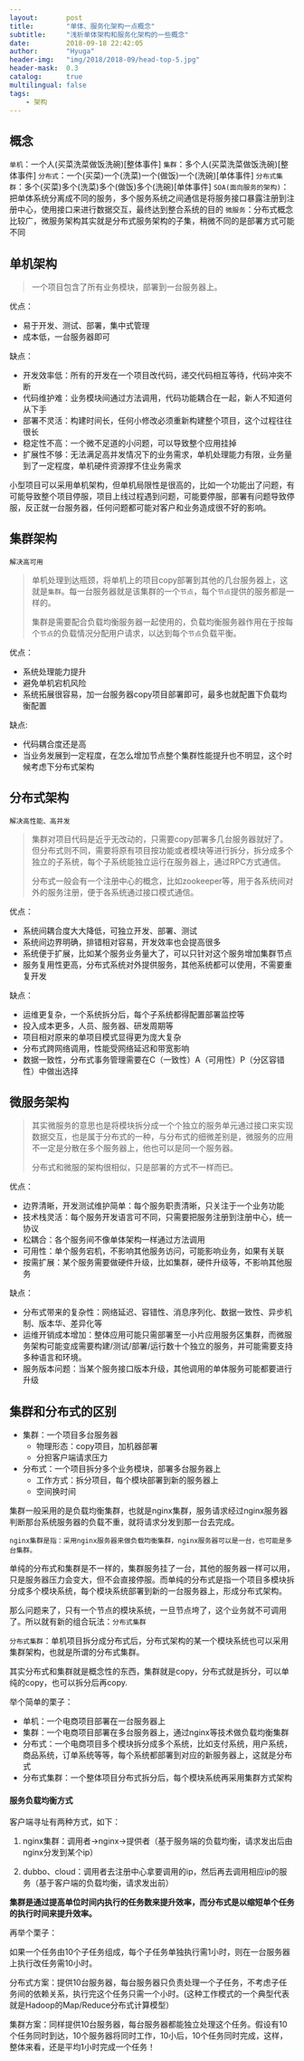 ```yaml
---
layout:       post
title:        "单体、服务化架构一点概念"
subtitle:     "浅析单体架构和服务化架构的一些概念"
date:         2018-09-18 22:42:05
author:       "Hyuga"
header-img:   "img/2018/2018-09/head-top-5.jpg"
header-mask:  0.3
catalog:      true
multilingual: false
tags:
    - 架构
---
```


## 概念
`单机`：一个人(买菜洗菜做饭洗碗)[整体事件]
`集群`：多个人(买菜洗菜做饭洗碗)[整体事件]
`分布式`：一个(买菜)一个(洗菜)一个(做饭)一个(洗碗)[单体事件]
`分布式集群`：多个(买菜)多个(洗菜)多个(做饭)多个(洗碗)[单体事件]
`SOA(面向服务的架构)`：把单体系统分离成不同的服务，多个服务系统之间通信是将服务接口暴露注册到注册中心，使用接口来进行数据交互，最终达到整合系统的目的
`微服务`：分布式概念比较广，微服务架构其实就是分布式服务架构的子集，稍微不同的是部署方式可能不同

## 单机架构
> 一个项目包含了所有业务模块，部署到一台服务器上。

优点：
- 易于开发、测试、部署，集中式管理
- 成本低，一台服务器即可

缺点：
- 开发效率低：所有的开发在一个项目改代码，递交代码相互等待，代码冲突不断
- 代码维护难：业务模块间通过方法调用，代码功能耦合在一起，新人不知道何从下手
- 部署不灵活：构建时间长，任何小修改必须重新构建整个项目，这个过程往往很长
- 稳定性不高：一个微不足道的小问题，可以导致整个应用挂掉
- 扩展性不够：无法满足高并发情况下的业务需求，单机处理能力有限，业务量到了一定程度，单机硬件资源撑不住业务需求

小型项目可以采用单机架构，但单机局限性是很高的，比如一个功能出了问题，有可能导致整个项目停服，项目上线过程遇到问题，可能要停服，部署有问题导致停服，反正就一台服务器，任何问题都可能对客户和业务造成很不好的影响。

## 集群架构
`解决高可用`

> 单机处理到达瓶颈，将单机上的项目copy部署到其他的几台服务器上，这就是`集群`。每一台服务器就是该集群的一个`节点`，每个`节点`提供的服务都是一样的。
>
> 集群是需要配合负载均衡服务器一起使用的，负载均衡服务器作用在于按每个`节点`的负载情况分配用户请求，以达到每个`节点`负载平衡。

优点：
- 系统处理能力提升
- 避免单机宕机风险
- 系统拓展很容易，加一台服务器copy项目部署即可，最多也就配置下负载均衡配置

缺点:
- 代码耦合度还是高
- 当业务发展到一定程度，在怎么增加节点整个集群性能提升也不明显，这个时候考虑下分布式架构

## 分布式架构
`解决高性能、高并发`

> 集群对项目代码是近乎无改动的，只需要copy部署多几台服务器就好了。但分布式则不同，需要将原有项目按功能或者模块等进行拆分，拆分成多个独立的子系统，每个子系统能独立运行在服务器上，通过RPC方式通信。
>
> 分布式一般会有一个注册中心的概念，比如zookeeper等，用于各系统间对外的服务注册，便于各系统通过接口模式通信。

优点：
- 系统间耦合度大大降低，可独立开发、部署、测试
- 系统间边界明确，排错相对容易，开发效率也会提高很多
- 系统便于扩展，比如某个服务业务量大了，可以只针对这个服务增加集群节点
- 服务复用性更高，分布式系统对外提供服务，其他系统都可以使用，不需要重复开发

缺点：
- 运维更复杂，一个系统拆分后，每个子系统都得配置部署监控等
- 投入成本更多，人员、服务器、研发周期等
- 项目相对原来的单项目模式显得更为庞大复杂
- 分布式跨网络调用，性能受网络延迟和带宽影响
- 数据一致性，分布式事务管理需要在C（一致性）A（可用性）P（分区容错性）中做出选择

## 微服务架构
> 其实微服务的意思也是将模块拆分成一个个独立的服务单元通过接口来实现数据交互，也是属于分布式的一种，与分布式的细微差别是，微服务的应用不一定是分散在多个服务器上，他也可以是同一个服务器。
>
> 分布式和微服的架构很相似，只是部署的方式不一样而已。

优点：
- 边界清晰，开发测试维护简单：每个服务职责清晰，只关注于一个业务功能
- 技术栈灵活：每个服务开发语言可不同，只需要把服务注册到注册中心，统一协议
- 松耦合：各个服务间不像单体架构一样通过方法调用
- 可用性：单个服务宕机，不影响其他服务访问，可能影响业务，如果有关联
- 按需扩展：某个服务需要做硬件升级，比如集群，硬件升级等，不影响其他服务

缺点：
- 分布式带来的复杂性：网络延迟、容错性、消息序列化、数据一致性、异步机制、版本华、差异化等
- 运维开销成本增加：整体应用可能只需部署至一小片应用服务区集群，而微服务架构可能变成需要构建/测试/部署/运行数十个独立的服务，并可能需要支持多种语言和环境。
- 服务版本问题：当某个服务接口版本升级，其他调用的单体服务可能都要进行升级


## 集群和分布式的区别
- 集群：一个项目多台服务器
    - 物理形态：copy项目，加机器部署
    - 分担客户端请求压力
- 分布式：一个项目拆分多个业务模块，部署多台服务器上
    - 工作方式：拆分项目，每个模块部署到新的服务器上
    - 空间换时间

集群一般采用的是负载均衡集群，也就是nginx集群，服务请求经过nginx服务器判断那台系统服务器的负载不重，就将请求分发到那一台去完成。
```
nginx集群是指：采用nginx服务器来做负载均衡集群，nginx服务器可以是一台，也可能是多台集群。
```
单纯的分布式和集群是不一样的，集群服务挂了一台，其他的服务器一样可以用，只是服务器压力会变大，但不会直接停服。而单纯的分布式是指一个项目多模块拆分成多个模块系统，每个模块系统部署到新的一台服务器上，形成分布式架构。

那么问题来了，只有一个节点的模块系统，一旦节点垮了，这个业务就不可调用了。所以就有新的组合玩法：`分布式集群`

`分布式集群`：单机项目拆分成分布式后，分布式架构的某一个模块系统也可以采用集群架构，也就是所谓的分布式集群。

其实分布式和集群就是概念性的东西，集群就是copy，分布式就是拆分，可以单纯的copy，也可以拆分后再copy.

举个简单的栗子：
- 单机：一个电商项目部署在一台服务器上
- 集群：一个电商项目部署在多台服务器上，通过nginx等技术做负载均衡集群
- 分布式：一个电商项目多个模块拆分成多个系统，比如支付系统，用户系统，商品系统，订单系统等等，每个系统都部署到对应的新服务器上，这就是分布式
- 分布式集群：一个整体项目分布式拆分后，每个模块系统再采用集群方式架构

#### 服务负载均衡方式
客户端寻址有两种方式，如下：

1. nginx集群：调用者->nginx->提供者（基于服务端的负载均衡，请求发出后由nginx分发到某个ip）

2. dubbo、cloud：调用者去注册中心拿要调用的ip，然后再去调用相应ip的服务（基于客户端的负载均衡，请求发出前）

**集群是通过提高单位时间内执行的任务数来提升效率，而分布式是以缩短单个任务的执行时间来提升效率。**

再举个栗子：

如果一个任务由10个子任务组成，每个子任务单独执行需1小时，则在一台服务器上执行改任务需10小时。

分布式方案：提供10台服务器，每台服务器只负责处理一个子任务，不考虑子任务间的依赖关系，执行完这个任务只需一个小时。(这种工作模式的一个典型代表就是Hadoop的Map/Reduce分布式计算模型）

集群方案：同样提供10台服务器，每台服务器都能独立处理这个任务。假设有10个任务同时到达，10个服务器将同时工作，10小后，10个任务同时完成，这样，整体来看，还是平均1小时完成一个任务！